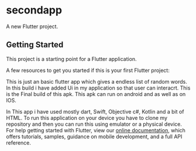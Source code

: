 # secondapp

A new Flutter project.

## Getting Started

This project is a starting point for a Flutter application.

A few resources to get you started if this is your first Flutter project:

This is just an basic flutter app which gives a endless list of random words.
In this build i have added Ui in my application so that user can interacrt.
This is the Final build of this apk.
This apk can run on android and as well as on IOS.

In This app  i have used mostly dart, Swift, Objective c#, Kotlin and a bit of HTML.
To run this application on your device you have to clone my repository and then you can run this using emulator or a physical device.
For help getting started with Flutter, view our
[online documentation](https://flutter.dev/docs), which offers tutorials,
samples, guidance on mobile development, and a full API reference.
